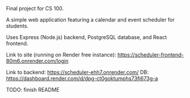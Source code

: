 Final project for CS 100.

A simple web application featuring a calendar and event scheduler for students. 

Uses Express (Node.js) backend, PostgreSQL database, and React frontend.

Link to site (running on Render free instance): https://scheduler-frontend-80m6.onrender.com/login

Link to backend: https://scheduler-ehh7.onrender.com/
DB: https://dashboard.render.com/d/dpg-ct0goktumphs73fi673g-a

TODO: finish README
